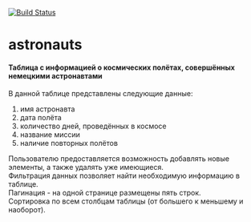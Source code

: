 [![Build Status](https://travis-ci.org/AstR0x/astronauts.svg?branch=master)](https://travis-ci.org/AstR0x/astronauts)

# astronauts

#### Таблица с информацией о космических полётах, совершённых немецкими астронавтами

В данной таблице представлены следующие данные:
1. имя астронавта
2. дата полёта
3. количество дней, проведённых в космосе
4. название миссии
5. наличие повторных полётов

Пользователю предоставляется возможность добавлять новые элементы, а также удалять уже имеющиеся.  
Фильтрация данных позволяет найти необходимую информацию в таблице.  
Пагинация - на одной странице размещены пять строк.  
Сортировка по всем столбцам таблицы (от большего к меньшему и наоборот).  
